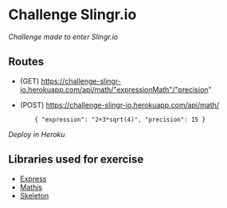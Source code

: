 # Challenge Slingr.io

_Challenge made to enter Slingr.io_

## Routes

* (GET) https://challenge-slingr-io.herokuapp.com/api/math/"expressionMath"/"precision"

* (POST) https://challenge-slingr-io.herokuapp.com/api/math/ 
    ```
        { "expression": "2+3*sqrt(4)", "precision": 15 }
    ```


_Deploy in Heroku_

## Libraries used for exercise


* [Express](https://expressjs.com/es/) 
* [Mathjs](https://mathjs.org/) 
* [Skeleton](http://getskeleton.com/) 
